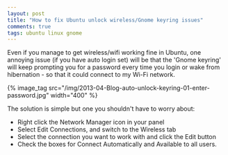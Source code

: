 ```yaml
---
layout: post
title: "How to fix Ubuntu unlock wireless/Gnome keyring issues"
comments: true
tags: ubuntu linux gnome
---
```


Even if you manage to get wireless/wifi working fine in Ubuntu, one annoying 
issue (if you have auto login set) will be that the 'Gnome keyring' will keep prompting you for a password every time you login
or wake from hibernation - so that it could connect to my Wi-Fi network. 

{% image_tag src="/img/2013-04-Blog-auto-unlock-keyring-01-enter-password.jpg" width="400" %}

The solution is simple but one you shouldn't have to worry about:

 * Right click the Network Manager icon in your panel
 * Select Edit Connections, and switch to the Wireless tab
 * Select the connection you want to work with and click the Edit button
 * Check the boxes for Connect Automatically and Available to all users.
